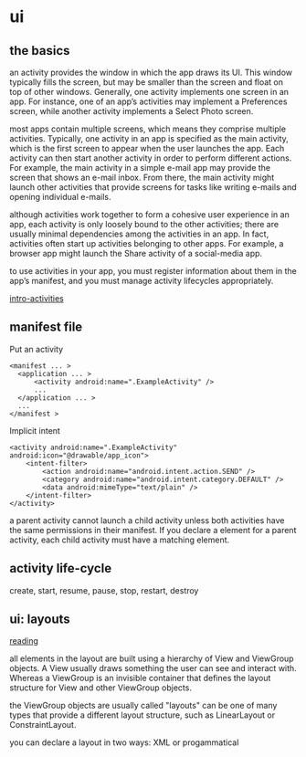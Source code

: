 # ui


## the basics

an activity provides the window in which the app draws its UI. This window typically fills the screen, but may be smaller than the screen and float on top of other windows. Generally, one activity implements one screen in an app. For instance, one of an app’s activities may implement a Preferences screen, while another activity implements a Select Photo screen.

most apps contain multiple screens, which means they comprise multiple activities. Typically, one activity in an app is specified as the main activity, which is the first screen to appear when the user launches the app. Each activity can then start another activity in order to perform different actions. For example, the main activity in a simple e-mail app may provide the screen that shows an e-mail inbox. From there, the main activity might launch other activities that provide screens for tasks like writing e-mails and opening individual e-mails.

although activities work together to form a cohesive user experience in an app, each activity is only loosely bound to the other activities; there are usually minimal dependencies among the activities in an app. In fact, activities often start up activities belonging to other apps. For example, a browser app might launch the Share activity of a social-media app.

to use activities in your app, you must register information about them in the app’s manifest, and you must manage activity lifecycles appropriately.

[intro-activities](https://developer.android.com/guide/components/activities/intro-activities)


## manifest file

Put an activity

```
<manifest ... >
  <application ... >
      <activity android:name=".ExampleActivity" />
      ...
  </application ... >
  ...
</manifest >
```

Implicit intent

```
<activity android:name=".ExampleActivity" android:icon="@drawable/app_icon">
    <intent-filter>
        <action android:name="android.intent.action.SEND" />
        <category android:name="android.intent.category.DEFAULT" />
        <data android:mimeType="text/plain" />
    </intent-filter>
</activity>
```

a parent activity cannot launch a child activity unless both activities have the same permissions in their manifest. If you declare a <uses-permission> element for a parent activity, each child activity must have a matching <uses-permission> element.


## activity life-cycle

create, start, resume, pause, stop, restart, destroy


## ui: layouts

[reading](https://developer.android.com/guide/topics/ui/declaring-layout)

all elements in the layout are built using a hierarchy of View and ViewGroup objects. A View usually draws something the user can see and interact with. Whereas a ViewGroup is an invisible container that defines the layout structure for View and other ViewGroup objects.

the ViewGroup objects are usually called "layouts" can be one of many types that provide a different layout structure, such as LinearLayout or ConstraintLayout.

you can declare a layout in two ways: XML or progammatical

